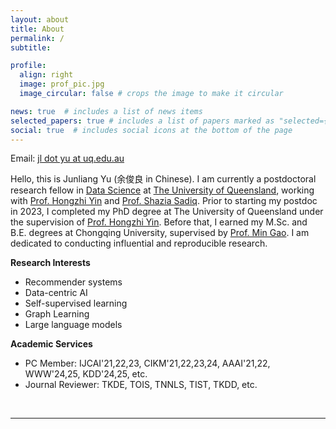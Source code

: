 ```yaml
---
layout: about
title: About
permalink: /
subtitle:

profile:
  align: right
  image: prof_pic.jpg
  image_circular: false # crops the image to make it circular

news: true  # includes a list of news items
selected_papers: true # includes a list of papers marked as "selected={true}"
social: true  # includes social icons at the bottom of the page
---
```

Email: <a href="">jl dot yu at uq.edu.au</a> 

Hello, this is Junliang Yu (余俊良 in Chinese). I am currently a postdoctoral research fellow in [Data Science](https://itee.uq.edu.au/data-science) at [The University of Queensland](https://www.uq.edu.au/), working with [Prof. Hongzhi Yin](https://sites.google.com/view/hongzhi-yin/home) and [Prof. Shazia Sadiq](https://scholar.google.com/citations?user=1Jo0EmIAAAAJ&hl=en). Prior to starting my postdoc in 2023, I completed my PhD degree at The University of Queensland under the supervision of [Prof. Hongzhi Yin](https://sites.google.com/view/hongzhi-yin/home). Before that, I earned my M.Sc. and B.E. degrees at Chongqing University, supervised by [Prof. Min Gao](http://www.cse.cqu.edu.cn/info/2095/7111.htm). I am dedicated to conducting influential and reproducible research. 

<b>Research Interests</b>
+ Recommender systems
+ Data-centric AI
+ Self-supervised learning
+ Graph Learning
+ Large language models

<b>Academic Services</b>
+ PC Member: IJCAI'21,22,23, CIKM'21,22,23,24, AAAI'21,22, WWW'24,25, KDD'24,25, etc.
+ Journal Reviewer: TKDE, TOIS, TNNLS, TIST, TKDD, etc.

<br>
<hr>
